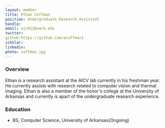 ```yaml
---
layout: member
title: Ethan Coffman
position: Undergraduate Research Assistant
handle: 
email: ejc012@uark.edu
twitter:
github:https://github.com/ecoffman1
scholar: 
linkedin: 
photo: coffman.jpg
---
```


### Overview
Ethan is a research assistant at the AICV lab currently in his freshman year. He currently assists with research related to computer vision and thermal imaging. 
Ethan is also a member of the honor's college at the University of Arkansas and currently is apart of the undergraduate research experience. 

### Education
- BS, Computer Science, University of Arkansas(Ongoing)
